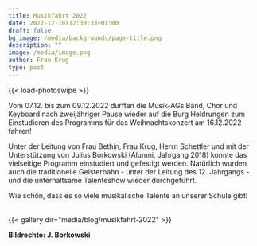 ```yaml
---
title: Musikfahrt 2022
date: 2022-12-10T12:30:33+01:00
draft: false
bg_image: /media/backgrounds/page-title.png
description: ""
image: /media/image.png
author: Frau Krug
type: post
---
```

{{< load-photoswipe >}}

Vom 07.12. bis zum 09.12.2022 durften die Musik-AGs Band, Chor und Keyboard nach zweijähriger Pause wieder auf die Burg Heldrungen zum Einstudieren des Programms für das Weihnachtskonzert am 16.12.2022 fahren!

Unter der Leitung von Frau Bethin, Frau Krug, Herrn Schettler und mit der Unterstützung von Julius Borkowski (Alumni, Jahrgang 2018) konnte das vielseitige Programm einstudiert und gefestigt werden. Natürlich wurden auch die traditionelle Geisterbahn - unter der Leitung des 12. Jahrgangs - und die unterhaltsame Talenteshow wieder durchgeführt.

Wie schön, dass es so viele musikalische Talente an unserer Schule gibt!

<br>
{{< gallery dir="media/blog/musikfahrt-2022" >}}

**Bildrechte: J. Borkowski**